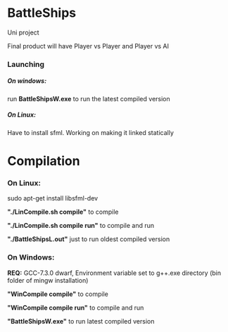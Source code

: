 # BattleShips
Uni project 

Final product will have Player vs Player and Player vs AI

### Launching
##### On windows:
run **BattleShipsW.exe** to run the latest compiled version
##### On Linux:
Have to install sfml. Working on making it linked statically

# Compilation

### On Linux:

sudo apt-get install libsfml-dev

**"./LinCompile.sh compile"**    to compile

**"./LinCompile.sh compile run"**     to compile and run

**"./BattleShipsL.out"**      just to run oldest compiled version



### On Windows:

**REQ:** GCC-7.3.0 dwarf,
Environment variable set to g++.exe directory (bin folder of mingw installation)

**"WinCompile compile"**    to compile

**"WinCompile compile run"**     to compile and run

**"BattleShipsW.exe"**     to run latest compiled version

